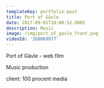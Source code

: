 ```yaml
---
templateKey: portfolio-post
title: Port of Gävle
date: 2017-09-01T10:00:52.000Z
description: Music
image: /img/port_of_gavle_front.png
videoId: '268069977'
---
```

Port of Gävle - web film

Music production

client: 100 procent media

